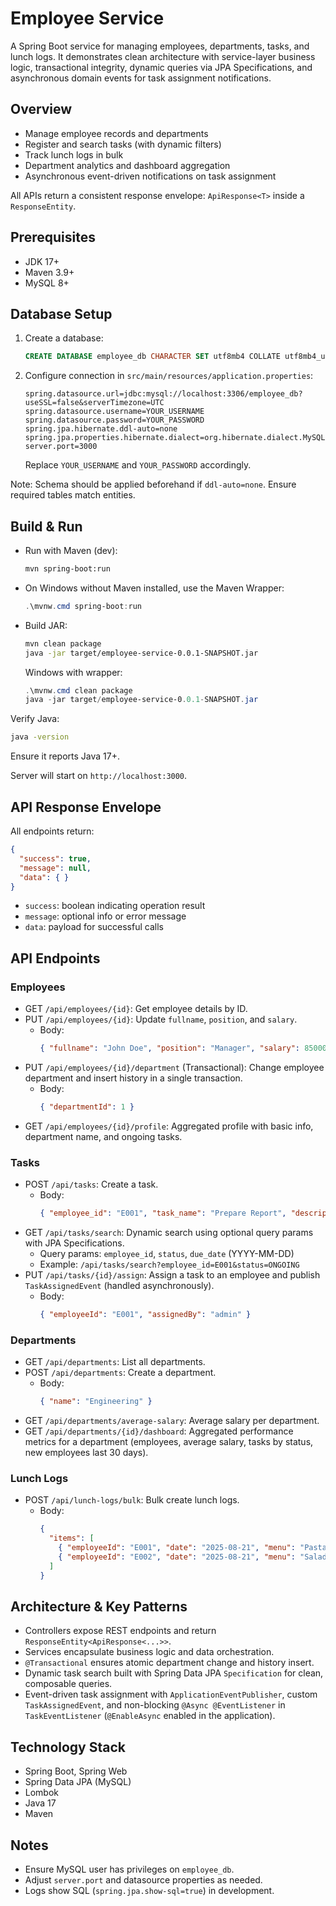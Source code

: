 # Employee Service

A Spring Boot service for managing employees, departments, tasks, and lunch logs. It demonstrates clean architecture with service-layer business logic, transactional integrity, dynamic queries via JPA Specifications, and asynchronous domain events for task assignment notifications.

## Overview
- Manage employee records and departments
- Register and search tasks (with dynamic filters)
- Track lunch logs in bulk
- Department analytics and dashboard aggregation
- Asynchronous event-driven notifications on task assignment

All APIs return a consistent response envelope: `ApiResponse<T>` inside a `ResponseEntity`.

## Prerequisites
- JDK 17+
- Maven 3.9+
- MySQL 8+

## Database Setup
1. Create a database:
   ```sql
   CREATE DATABASE employee_db CHARACTER SET utf8mb4 COLLATE utf8mb4_unicode_ci;
   ```
2. Configure connection in `src/main/resources/application.properties`:
   ```properties
   spring.datasource.url=jdbc:mysql://localhost:3306/employee_db?useSSL=false&serverTimezone=UTC
   spring.datasource.username=YOUR_USERNAME
   spring.datasource.password=YOUR_PASSWORD
   spring.jpa.hibernate.ddl-auto=none
   spring.jpa.properties.hibernate.dialect=org.hibernate.dialect.MySQL8Dialect
   server.port=3000
   ```
   Replace `YOUR_USERNAME` and `YOUR_PASSWORD` accordingly.

Note: Schema should be applied beforehand if `ddl-auto=none`. Ensure required tables match entities.

## Build & Run
- Run with Maven (dev):
  ```bash
  mvn spring-boot:run
  ```
- On Windows without Maven installed, use the Maven Wrapper:
  ```powershell
  .\mvnw.cmd spring-boot:run
  ```
- Build JAR:
  ```bash
  mvn clean package
  java -jar target/employee-service-0.0.1-SNAPSHOT.jar
  ```
  Windows with wrapper:
  ```powershell
  .\mvnw.cmd clean package
  java -jar target/employee-service-0.0.1-SNAPSHOT.jar
  ```

Verify Java:
```bash
java -version
```
Ensure it reports Java 17+.

Server will start on `http://localhost:3000`.

## API Response Envelope
All endpoints return:
```json
{
  "success": true,
  "message": null,
  "data": { }
}
```
- `success`: boolean indicating operation result
- `message`: optional info or error message
- `data`: payload for successful calls

## API Endpoints

### Employees
- GET `/api/employees/{id}`: Get employee details by ID.
- PUT `/api/employees/{id}`: Update `fullname`, `position`, and `salary`.
  - Body:
    ```json
    { "fullname": "John Doe", "position": "Manager", "salary": 85000 }
    ```
- PUT `/api/employees/{id}/department` (Transactional): Change employee department and insert history in a single transaction.
  - Body:
    ```json
    { "departmentId": 1 }
    ```
- GET `/api/employees/{id}/profile`: Aggregated profile with basic info, department name, and ongoing tasks.

### Tasks
- POST `/api/tasks`: Create a task.
  - Body:
    ```json
    { "employee_id": "E001", "task_name": "Prepare Report", "description": "Q3 financials" }
    ```
- GET `/api/tasks/search`: Dynamic search using optional query params with JPA Specifications.
  - Query params: `employee_id`, `status`, `due_date` (YYYY-MM-DD)
  - Example: `/api/tasks/search?employee_id=E001&status=ONGOING`
- PUT `/api/tasks/{id}/assign`: Assign a task to an employee and publish `TaskAssignedEvent` (handled asynchronously).
  - Body:
    ```json
    { "employeeId": "E001", "assignedBy": "admin" }
    ```

### Departments
- GET `/api/departments`: List all departments.
- POST `/api/departments`: Create a department.
  - Body:
    ```json
    { "name": "Engineering" }
    ```
- GET `/api/departments/average-salary`: Average salary per department.
- GET `/api/departments/{id}/dashboard`: Aggregated performance metrics for a department (employees, average salary, tasks by status, new employees last 30 days).

### Lunch Logs
- POST `/api/lunch-logs/bulk`: Bulk create lunch logs.
  - Body:
    ```json
    {
      "items": [
        { "employeeId": "E001", "date": "2025-08-21", "menu": "Pasta" },
        { "employeeId": "E002", "date": "2025-08-21", "menu": "Salad" }
      ]
    }
    ```

## Architecture & Key Patterns
- Controllers expose REST endpoints and return `ResponseEntity<ApiResponse<...>>`.
- Services encapsulate business logic and data orchestration.
- `@Transactional` ensures atomic department change and history insert.
- Dynamic task search built with Spring Data JPA `Specification` for clean, composable queries.
- Event-driven task assignment with `ApplicationEventPublisher`, custom `TaskAssignedEvent`, and non-blocking `@Async @EventListener` in `TaskEventListener` (`@EnableAsync` enabled in the application).

## Technology Stack
- Spring Boot, Spring Web
- Spring Data JPA (MySQL)
- Lombok
- Java 17
- Maven

## Notes
- Ensure MySQL user has privileges on `employee_db`.
- Adjust `server.port` and datasource properties as needed.
- Logs show SQL (`spring.jpa.show-sql=true`) in development.